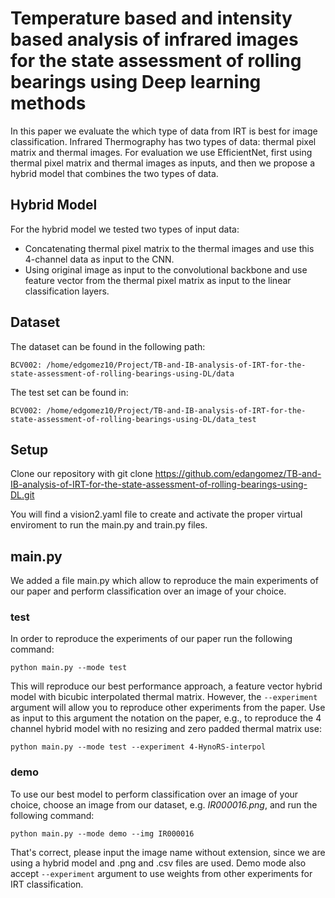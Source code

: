 # Temperature based and intensity based analysis of infrared images for the state assessment of rolling bearings using Deep learning methods

In this paper we evaluate the which type of data from IRT is best for image classification. Infrared Thermography has two types of data: thermal pixel matrix and thermal images. For evaluation we use EfficientNet, first using thermal pixel matrix and thermal images as inputs, and then we propose a hybrid model that combines the two types of data.

## Hybrid Model

For the hybrid model we tested two types of input data:
- Concatenating thermal pixel matrix to the thermal images and use this 4-channel data as input to the CNN.
- Using original image as input to the convolutional backbone and use feature vector from the thermal pixel matrix as input to the linear classification layers.

## Dataset

The dataset can be found in the following path:

```
BCV002: /home/edgomez10/Project/TB-and-IB-analysis-of-IRT-for-the-state-assessment-of-rolling-bearings-using-DL/data
```

The test set can be found in:
```
BCV002: /home/edgomez10/Project/TB-and-IB-analysis-of-IRT-for-the-state-assessment-of-rolling-bearings-using-DL/data_test

```
## Setup

Clone our repository with 
git clone https://github.com/edangomez/TB-and-IB-analysis-of-IRT-for-the-state-assessment-of-rolling-bearings-using-DL.git

You will find a vision2.yaml file to create and activate the proper virtual enviroment to run the main.py and train.py files.

## main.py

We added a file main.py which allow to reproduce the main experiments of our paper and perform classification over an image of your choice.

### test
In order to reproduce the experiments of our paper run the following command:
```
python main.py --mode test

```
This will reproduce our best performance approach, a feature vector hybrid model with bicubic interpolated thermal matrix. However, the ```--experiment``` argument will allow you to reproduce other experiments from the paper. Use as input to this argument the notation on the paper, e.g., to reproduce the 4 channel hybrid model with no resizing and zero padded thermal matrix use:

```
python main.py --mode test --experiment 4-HynoRS-interpol
```

### demo

To use our best model to perform classification over an image of your choice, choose an image from our dataset, e.g. *IR000016.png*, and run the following command:

```
python main.py --mode demo --img IR000016
```
That's correct, please input the image name without extension, since we are using a hybrid model and .png and .csv files are used. Demo mode also accept ```--experiment``` argument to use weights from other experiments for IRT classification.
